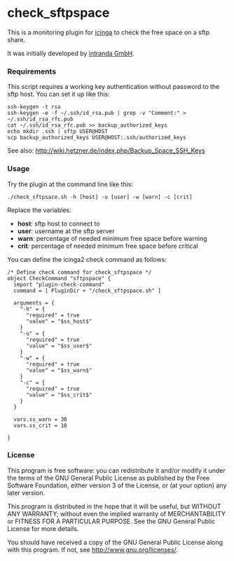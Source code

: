 # check_sftpspace
 
This is a monitoring plugin for [icinga](https://www.icinga.com) to check the free space on a sftp share.

It was initially developed by [intranda GmbH](http://www.intranda.com).


### Requirements
This script requires a working key authentication without password to the sftp host. You can set it up like this:

```
ssh-keygen -t rsa
ssh-keygen -e -f ~/.ssh/id_rsa.pub | grep -v "Comment:" > ~/.ssh/id_rsa_rfc.pub
cat ~/.ssh/id_rsa_rfc.pub >> backup_authorized_keys
echo mkdir .ssh | sftp USER@HOST
scp backup_authorized_keys USER@HOST:.ssh/authorized_keys
```
See also: http://wiki.hetzner.de/index.php/Backup_Space_SSH_Keys



### Usage
Try the plugin at the command line like this:
```
./check_sftpsace.sh -h [host] -u [user] -w [warn] -c [crit]
```

Replace the variables:
* __host__: sftp host to connect to
* __user__: username at the sftp server
* __warn__: percentage of needed minimum free space before warning
* __crit__: percentage of needed minimum free space before critical



You can define the icinga2 check command as follows:
```
/* Define check command for check_sftpspace */
object CheckCommand "sftpspace" {
  import "plugin-check-command"
  command = [ PluginDir + "/check_sftpspace.sh" ]

  arguments = {
    "-h" = {
      "required" = true
      "value" = "$ss_host$"
    }
    "-u" = {
      "required" = true
      "value" = "$ss_user$"
    }
    "-w" = {
      "required" = true
      "value" = "$ss_warn$"
    }
    "-c" = {
      "required" = true
      "value" = "$ss_crit$"
    }
  }

  vars.ss_warn = 30
  vars.ss_crit = 10

}
```
### License
This program is free software: you can redistribute it and/or modify it under the terms of the GNU General Public License as published by the Free Software Foundation, either version 3 of the License, or (at your option) any later version.

This program is distributed in the hope that it will be useful, but WITHOUT ANY WARRANTY; without even the implied warranty of MERCHANTABILITY or FITNESS FOR A PARTICULAR PURPOSE.  See the GNU General Public License for more details.

You should have received a copy of the GNU General Public License along with this program.  If not, see <http://www.gnu.org/licenses/>.

